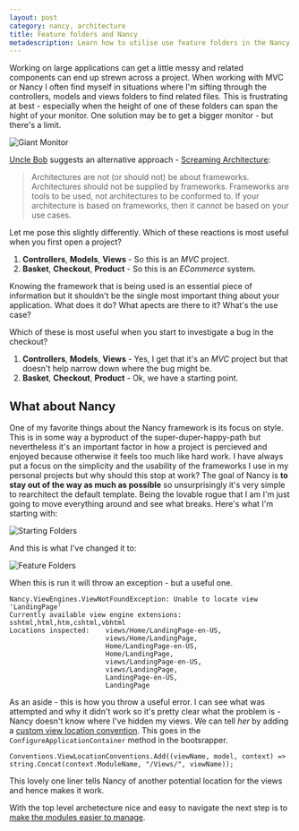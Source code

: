 ```yaml
---
layout: post
category: nancy, architecture
title: Feature folders and Nancy
metadescription: Learn how to utilise use feature folders in the Nancy web framework
---
```


Working on large applications can get a little messy and related components can end up strewn across a project. When working with MVC or Nancy I often find myself in situations where I'm sifting through the controllers, models and views folders to find related files. This is frustrating at best - especially when the height of one of these folders can span the hight of your monitor. One solution may be to get a bigger monitor - but there's a limit.

![Giant Monitor][0]

<!--excerpt-->

 [Uncle Bob][1] suggests an alternative approach - [Screaming Architecture][2]:

 > Architectures are not (or should not) be about frameworks. Architectures should not be supplied by frameworks. Frameworks are tools to be used, not architectures to be conformed to. If your architecture is based on frameworks, then it cannot be based on your use cases.

Let me pose this slightly differently. Which of these reactions is most useful when you first open a project?

 1. __Controllers__, __Models__, __Views__ - So this is an _MVC_ project.
 2. __Basket__, __Checkout__, __Product__ - So this is an _ECommerce_ system.

Knowing the framework that is being used is an essential piece of information but it shouldn't be the single most important thing about your application. What does it do? What apects are there to it? What's the use case?

Which of these is most useful when you start to investigate a bug in the checkout?

 1. __Controllers__, __Models__, __Views__ - Yes, I get that it's an _MVC_ project but that doesn't help narrow down where the bug might be.
 2. __Basket__, __Checkout__, __Product__ - Ok, we have a starting point.

What about Nancy
----------------

One of my favorite things about the Nancy framework is its focus on style. This is in some way a byproduct of the super-duper-happy-path but nevertheless it's an important factor in how a project is percieved and enjoyed because otherwise it feels too much like hard work. I have always put a focus on the simplicity and the usability of the frameworks I use in my personal projects but why should this stop at work? The goal of Nancy is __to stay out of the way as much as possible__ so unsurprisingly it's very simple to rearchitect the default template. Being the lovable rogue that I am I'm just going to move everything around and see what breaks. Here's what I'm starting with:

![Starting Folders][3]

And this is what I've changed it to:

![Feature Folders][4]

When this is run it will throw an exception - but a useful one.

	Nancy.ViewEngines.ViewNotFoundException: Unable to locate view 'LandingPage'
	Currently available view engine extensions: sshtml,html,htm,cshtml,vbhtml
	Locations inspected:	views/Home/LandingPage-en-US,
							views/Home/LandingPage,
							Home/LandingPage-en-US,
							Home/LandingPage,
							views/LandingPage-en-US,
							views/LandingPage,
							LandingPage-en-US,
							LandingPage

As an aside - this is how you throw a useful error. I can see what was attempted and why it didn't work so it's pretty clear what the problem is - Nancy doesn't know where I've hidden my views. We can tell _her_ by adding a [custom view location convention][5]. This goes in the `ConfigureApplicationContainer` method in the bootsrapper.

	Conventions.ViewLocationConventions.Add((viewName, model, context) => string.Concat(context.ModuleName, "/Views/", viewName));

This lovely one liner tells Nancy of another potential location for the views and hence makes it work.

With the top level archetecture nice and easy to navigate the next step is to [make the modules easier to manage][6].

   [0]: /../images/siemens_monitor.jpg
   [1]: http://www.8thlight.com/team/uncle-bob
   [2]: http://blog.8thlight.com/uncle-bob/2011/09/30/Screaming-Architecture.html
   [3]: /../images/not-feature-folders.png
   [4]: /../images/feature-folders.png
   [5]: https://github.com/NancyFx/Nancy/wiki/View-location-conventions
   [6]: http://www.philliphaydon.com/2013/11/making-nancy-modules-easier-to-manage/